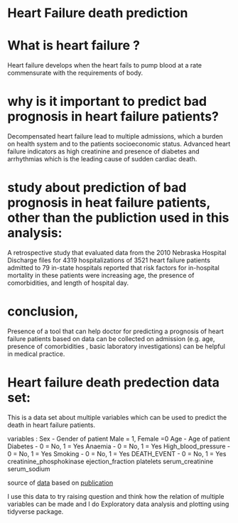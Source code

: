 Heart Failure death prediction
=================

# What is heart failure ? 

Heart failure develops when the heart fails to pump blood at a rate commensurate with the requirements of body.



# why is it important to predict bad prognosis in heart failure patients?

Decompensated heart failure lead to multiple admissions, which a burden on health system and to the patients socioeconomic status. Advanced heart failure indicators as high creatinine and presence of diabetes and arrhythmias which is the leading cause of sudden cardiac death.



# study about prediction of bad prognosis in heat failure patients, other than the publiction used in this analysis:

A retrospective study that evaluated data from the 2010 Nebraska Hospital Discharge files for 4319 hospitalizations of 3521 heart failure patients admitted to 79 in-state hospitals reported that risk factors for in-hospital mortality in these patients were increasing age, the presence of comorbidities, and length of hospital day.

# conclusion,
Presence of a tool that can help doctor for predicting a prognosis of heart failure patients based on data can be collected on admission (e.g. age, presence of comorbidities , basic laboratory investigations) can be helpful in medical practice.

# Heart failure death predection data set: 
This is a data set about multiple variables which can be used to predict the death in heart failure patients. 

variables : 
Sex - Gender of patient Male = 1, Female =0
Age - Age of patient
Diabetes - 0 = No, 1 = Yes
Anaemia - 0 = No, 1 = Yes
High_blood_pressure - 0 = No, 1 = Yes
Smoking - 0 = No, 1 = Yes
DEATH_EVENT - 0 = No, 1 = Yes
creatinine_phosphokinase
ejection_fraction
platelets
serum_creatinine
serum_sodium


source of [data](https://www.kaggle.com/andrewmvd/heart-failure-clinical-data)
based on  [publication](https://bmcmedinformdecismak.biomedcentral.com/articles/10.1186/s12911-020-1023-5)

I use this data to try raising question and think how the relation of multiple variables can be made and I do Exploratory data analysis and plotting using tidyverse package.